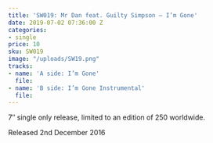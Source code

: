 ```yaml
---
title: 'SW019: Mr Dan feat. Guilty Simpson – I’m Gone'
date: 2019-07-02 07:36:00 Z
categories:
- single
price: 10
sku: SW019
image: "/uploads/SW19.png"
tracks:
- name: 'A side: I’m Gone'
  file: 
- name: 'B side: I’m Gone Instrumental'
  file: 
---
```


7″ single only release, limited to an edition of 250 worldwide.

Released 2nd December 2016